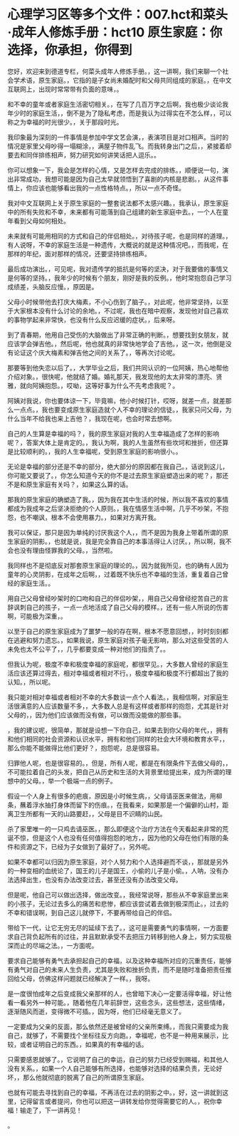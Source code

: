 # 心理学习区等多个文件：007.hct和菜头·成年人修炼手册：hct10 原生家庭：你选择，你承担，你得到 

您好，欢迎来到德道专栏，何菜头成年人修炼手册。，这一讲啊，我们来聊一个社会学术语，原生家庭。，它指的是子女尚未婚配时和父母共同组成的家庭。，在中文互联网上，出现时常常带有负面的意味，。

和不幸的童年或者家庭生活密切相关。，在写了几百万字之后啊，我也极少谈论我年少时的家庭生活，，倒不是为了隐私考虑，而是我认为过得实在不怎么样，，可以称之为幸福的时光很少。，关于那段时光。

我印象最为深刻的一件事情是参加中学文艺会演，，表演项目是对口相声。当时的情况是家里父母吵得一塌糊涂，，满屋子物件乱飞。而我转身出门之后，，紧接着却要去和同伴排练相声，努力研究如何讲笑话把人逗乐。。

你可以想象一下，我会是怎样的心情，又是怎样去完成的排练。，顺便说一句，演出非常成功，我想可能是因为自己太早就领悟到了喜剧的内核是悲剧。，从这件事情上，你应该也能够看出我的一点性格特点。，所以一点不奇怪。

我对中文互联网上关于原生家庭的一整套说法都不太感兴趣。，我承认，原生家庭中的所有失败和不幸，未来都有可能落到自己组建的新生家庭中去。，一个人在童年看到父母如何相处。

未来就有可能用相同的方式和自己的伴侣相处。，对待孩子呢，也是同样的道理。，有人说呀，不幸的家庭生活是一种遗传，大概说的就是这种情况吧。，而我呢，在那样的年纪，面对那样的情况，还要坚持排练相声。

最后成功演出。，可见呢，我对遗传学的抵抗是何等的坚决，对于我要做的事情又是何等的坚持。，我年少的时候有个朋友，刚好是我的反例。，他时常抱怨自己学习成绩差，头脑反应慢。，原因是。

父母小时候带他去打庆大梅素，不小心伤到了脑子。，对此呢，他非常坚持，以至于大家根本没有什么讨论的余地。，不过呢，我也在暗中观察，发现他对自己喜欢的事物学起来非常快，也没有什么反应迟缓的症状。，后来呀。

到了青春期，他用自己受伤的大脑做出了非常正确的判断。，想要找到女朋友，就应该学会弹吉他。，然后呢，他也就真的非常快地学会了吉他。，这一次，他倒是没有论证这个庆大梅素和弹吉他之间的关系了。，等再次讨论呢。

那要等到他失恋以后了。，大学毕业之后，我们共同认识的一位阿姨，热心地帮他介绍对象。，很快呢，他就结了婚。婚礼那天，我发现他的太太非常的漂亮、贤雅，就向阿姨抱怨。，哎呦，这等好事为什么不先考虑我呢？。

阿姨对我说，你也要体谅一下，毕竟嘛，他小时候打针，哎呀，就差一点，就差那么一点点。，我也要变成原生家庭造就个人不幸的理论的信徒。，我家只问父母，为什么当年不给我也来上吉他？，我现在呢，也会时常去想啊。

自己的人生算是幸福的吗？，我的原生家庭对我的人生幸福造成了怎样的影响呢？，答案大体上是肯定的。，我认为啊，我的人生虽然有些坎坷和挫折，但还算是比较顺利的。，我的人生幸福呢，受到原生家庭的影响很小。。

无论是幸福的部分还是不幸的部分，绝大部分的原因都在我自己。，话说到这儿，你可能又要说了。，你怎么知道今天的你不是过去原生家庭塑造出来的呢？，那还不是和原生家庭有关吗？，如果这么算的话。

那我的原生家庭的确塑造了我。，因为我在其中生活的时候，所以我不喜欢的事情都成为我成年之后坚决拒绝的个人原则。，我在情感生活中啊，几乎不吵架，不抱怨，也不嘲讽，根本不会使用暴力。，如果对方离开我。

我可以保证，那只是因为单纯的讨厌我这个人，，而不是因为我身上带着所谓的原生家庭的阴影。，也就是说，我是完全靠自己的本事活得让人讨厌。，所以啊，我不会也没有理由怪罪我的父母。，当然啦。

我同样也不是彻底反对那套原生家庭的理论的。，因为就我所见，也的确有人因为童年的心灵阴影，在成年之后啊，，过着既不快乐也不幸福的生活，重复着自己曾经的家庭生活。。

用自己父母曾经吵架时的口吻和自己的伴侣吵架，，用自己父母曾经挖苦自己的言辞讽刺自己的孩子，一点一点地活成了自己父母的模样。，还有一些人所说的伤害啊，可能极为深重，。

以至于自己的原生家庭成为了噩梦一般的存在啊，根本不愿意回想，，时时刻刻都在逃避和努力遗忘。，如果我说，原生家庭对孩子毫无影响，那么对这些受苦的人未免也太不公平了，，几乎都要变成一种对他们的指责了。。

但我认为呢，极度不幸和极度幸福的家庭呢，都很罕见。，大多数人曾经的家庭生活应该还算过得去，相对幸福或者相对不行。，极度幸福和极度不行都超出了我的认知。，所以呢。

我只能对相对幸福或者相对不幸的大多数谈一点个人看法。，我相信啊，对家庭生活很满意的人应该数量不多，，大多数人总是有这样或者那样的抱怨，尤其是针对父母的，，因为他们应该做而没有做，可以做而没能做的那些事。

，我的建议呢，很简单，那就是设想一下你自己，如果去到你父母的年代，，拥有和他们相同的社会资源和认识水平，拥有和他们同样的社会大环境和教育水平，，那么你能不能做得比他们更好？，抱怨呢，总是很容易。

归罪他人呢，也是很容易的。，但是，所有人呢，都是在有限条件下去做父母的，，不可能拉着自己的头发，把自己从历史和生活的大背景里给提出来，成为所谓的理想中的父母。，举一个极端一点的例子。

假设一个人身上有很多的疤痕，原因是小时候生病，，父母请巫医来做法，用柳条，蘸着浮水抽打身体而留下的伤痕。，在我看来，如果那是一个偏僻的山村，距离卫生所都有一天的山路要赶，，父母是目不识睛的山民。

杀了家里唯一的一只鸡去请巫医。，那么即便这个治疗方法在今天看起来非常的荒诞不惊，但是这个人也没有任何值得抱怨的地方，，因为他的父母在他们有限的条件和资源之下，已经为子女做到了最好了。，另外呢。

如果不幸都可以归因为原生家庭，对个人努力和个人选择避而不谈，，那就是另外的一种变相的血统论了，国王的儿子是国王，小偷的儿子是小偷。，人呐，没有办法选择出生，也没有办法改变过去，甚至还没有办法改变父母。

但是呢，他自己可以做出选择，做出改变。，我经常说呀，那些从不幸家庭里出来的小孩子，无论过去多么的痛苦和悲惨，都应该尝试着去做到极深而止。，过去的不幸和错误啊，到自己这儿就停下，不要再带给自己的伴侣。

带给下一代，让它无穷无尽的延续下去了。，这可是需要勇气的事情啊，一方面要求自己背负起所有的过往，并且默默承受不去把压力转移到他人身上，努力实现极深而止的尽端之法。，一方面呢。

要求自己能够有勇气去承担起自己的幸福，以及这种幸福所对应的沉重责任，能够有勇气对自己的未来人生负责，尤其是失败和挫折负责，而不是随时准备把责任推回给父母，仿佛这样问题就已经解决了一样。，我呀。

是一度很怕成年之后变成我父亲那样的人，也曾暗下决心一定要活得幸福，好让他看一看另外一种可能。，随着他在几年前辞世，这些念头，这些想法，这些情绪，逐渐随风而逝，变得微不可插。，因为呀，他们已经毫无意义了。

一定要成为父亲的反面，那么依然还是被曾经的父亲所束缚。，而我只需要成为我自己，就够了，不需要找个坐标往反方向跑。，幸福呢，也不是一种用来展示，比较，或者证明自己的东西。，如果真的有幸福的话。

只需要感恩就够了。，它说明了自己的幸运，自己的努力已经受到赐福，和其他人没有关系。，如果一个人自己能够有所选择，也能够对选择的结果负责，无论好坏，，那么他就彻底的脱离了自己的所谓原生家庭。

也就有可能去寻找到自己的幸福，不再活在过去的阴影之中。，好，这一讲就到这里，记得留言或者提问，你也可以把这一讲转发给你觉得需要它的人。，祝你幸福！输走了，下一讲再见！

。